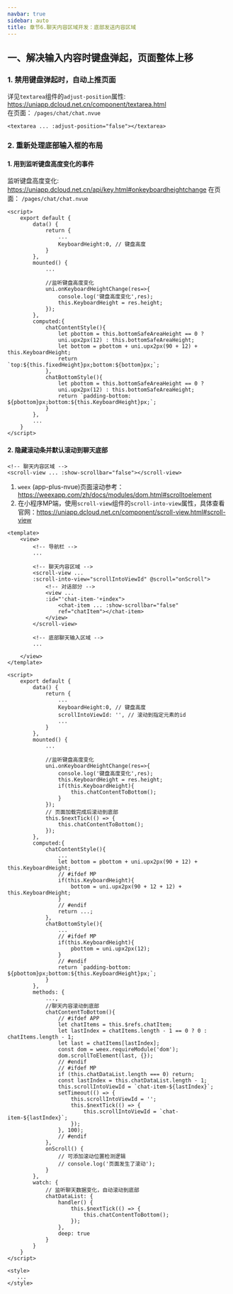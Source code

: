 ```yaml
---
navbar: true
sidebar: auto
title: 章节6.聊天内容区域开发：底部发送内容区域
---
```


## 一、解决输入内容时键盘弹起，页面整体上移

### 1. 禁用键盘弹起时，自动上推页面
详见`textarea`组件的`adjust-position`属性: <https://uniapp.dcloud.net.cn/component/textarea.html> <br/>
在页面： `/pages/chat/chat.nvue`
```vue
<textarea ... :adjust-position="false"></textarea>
```

### 2. 重新处理底部输入框的布局
#### 1. 用到监听键盘高度变化的事件
监听键盘高度变化: <https://uniapp.dcloud.net.cn/api/key.html#onkeyboardheightchange>
在页面： `/pages/chat/chat.nvue`
```vue
<script>
	export default {
		data() {
			return {
				...
				KeyboardHeight:0, // 键盘高度
			}
		},
		mounted() {
			...
			
			//监听键盘高度变化
			uni.onKeyboardHeightChange(res=>{
				console.log('键盘高度变化',res);
				this.KeyboardHeight = res.height;
			});
		},
		computed:{
			chatContentStyle(){
				let pbottom = this.bottomSafeAreaHeight == 0 ?
				uni.upx2px(12) : this.bottomSafeAreaHeight;
				let bottom = pbottom + uni.upx2px(90 + 12) + this.KeyboardHeight;
				return `top:${this.fixedHeight}px;bottom:${bottom}px;`;
			},
			chatBottomStyle(){
				let pbottom = this.bottomSafeAreaHeight == 0 ?
				uni.upx2px(12) : this.bottomSafeAreaHeight;
				return `padding-bottom: ${pbottom}px;bottom:${this.KeyboardHeight}px;`;
			}
		},
		...
	}
</script>
```

#### 2. 隐藏滚动条并默认滚动到聊天底部
```vue
<!-- 聊天内容区域 -->
<scroll-view ... :show-scrollbar="false"></scroll-view>
```
1. `weex` (app-plus-nvue)页面滚动参考：<https://weexapp.com/zh/docs/modules/dom.html#scrolltoelement> <br/>
2. 在小程序MP端，使用`scroll-view`组件的`scroll-into-view`属性，具体查看官网：<https://uniapp.dcloud.net.cn/component/scroll-view.html#scroll-view><br/>
```vue
<template>
	<view>
		<!-- 导航栏 -->
		...
		
		<!-- 聊天内容区域 -->
		<scroll-view ...
		:scroll-into-view="scrollIntoViewId" @scroll="onScroll">
			<!-- 对话部分 -->
			<view ...
			:id="'chat-item-'+index">
				<chat-item ... :show-scrollbar="false"
				ref="chatItem"></chat-item>
			</view>
		</scroll-view>
		
		<!-- 底部聊天输入区域 -->
		...
		
	</view>
</template>

<script>
	export default {
		data() {
			return {
				...
				KeyboardHeight:0, // 键盘高度
				scrollIntoViewId: '', // 滚动到指定元素的id
				...
			}
		},
		mounted() {
			...
			
			//监听键盘高度变化
			uni.onKeyboardHeightChange(res=>{
				console.log('键盘高度变化',res);
				this.KeyboardHeight = res.height;
				if(this.KeyboardHeight){
					this.chatContentToBottom();
				}
			});
			// 页面加载完成后滚动到底部
			this.$nextTick(() => {
				this.chatContentToBottom();
			});
		},
		computed:{
			chatContentStyle(){
				...
				let bottom = pbottom + uni.upx2px(90 + 12) + this.KeyboardHeight;
				// #ifdef MP
				if(this.KeyboardHeight){
					bottom = uni.upx2px(90 + 12 + 12) + this.KeyboardHeight;
				}
				// #endif
				return ...;
			},
			chatBottomStyle(){
				...
				// #ifdef MP
				if(this.KeyboardHeight){
					pbottom = uni.upx2px(12);
				}
				// #endif
				return `padding-bottom: ${pbottom}px;bottom:${this.KeyboardHeight}px;`;
			}
		},
		methods: {
			...,
			//聊天内容滚动到底部
			chatContentToBottom(){
				// #ifdef APP
				let chatItems = this.$refs.chatItem;
				let lastIndex = chatItems.length - 1 == 0 ? 0 : chatItems.length - 1;
				let last = chatItems[lastIndex];
				const dom = weex.requireModule('dom');
				dom.scrollToElement(last, {});
				// #endif
				// #ifdef MP
				if (this.chatDataList.length === 0) return;
				const lastIndex = this.chatDataList.length - 1;
				this.scrollIntoViewId = `chat-item-${lastIndex}`;
				setTimeout(() => {
					this.scrollIntoViewId = '';
					this.$nextTick(() => {
						this.scrollIntoViewId = `chat-item-${lastIndex}`;
					});
				}, 100);
				// #endif
			},
			onScroll() {
				// 可添加滚动位置检测逻辑
				// console.log('页面发生了滚动');
			}
		},
		watch: {
			// 监听聊天数据变化，自动滚动到底部
			chatDataList: {
				handler() {
					this.$nextTick(() => {
						this.chatContentToBottom();
					});
				},
				deep: true
			}
		}
	}
</script>

<style>
   ...
</style>

```
